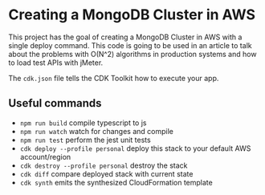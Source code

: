 # Creating a MongoDB Cluster in AWS

This project has the goal of creating a MongoDB Cluster in AWS with a single deploy command. This code is going to be used in an article to talk about the problems with O(N^2) algorithms in production systems and how to load test APIs with jMeter.

The `cdk.json` file tells the CDK Toolkit how to execute your app.

## Useful commands

* `npm run build`   compile typescript to js
* `npm run watch`   watch for changes and compile
* `npm run test`    perform the jest unit tests
* `cdk deploy --profile personal`      deploy this stack to your default AWS account/region
* `cdk destroy --profile personal`      destroy the stack
* `cdk diff`        compare deployed stack with current state
* `cdk synth`       emits the synthesized CloudFormation template

